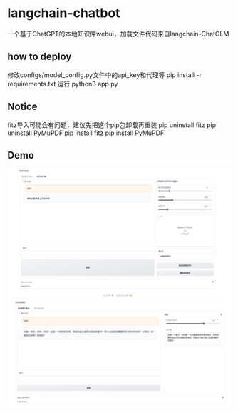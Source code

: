 # langchain-chatbot
一个基于ChatGPT的本地知识库webui，加载文件代码来自langchain-ChatGLM
## how to deploy
修改configs/model_config.py文件中的api_key和代理等
pip install -r requirements.txt
运行
python3 app.py
## Notice
fitz导入可能会有问题，建议先把这个pip包卸载再重装
pip uninstall fitz
pip uninstall PyMuPDF
pip install fitz
pip install PyMuPDF
## Demo
![WebAPP](./img/知识库界面.png)
![WebAPP](./img/聊天界面.png)
